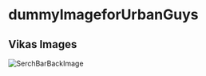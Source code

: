 # dummyImageforUrbanGuys
## Vikas Images
![SerchBarBackImage](https://res.cloudinary.com/urbanclap/image/upload/images/growth/home-screen/1615375782838-f890f8.jpeg)
